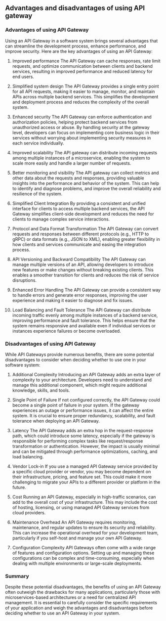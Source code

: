 ## Advantages and disadvantages of using API gateway

### Advantages of using API Gateway
Using an API Gateway in a software system brings several advantages that can streamline the development process, enhance performance, and improve security. Here are the key advantages of using an API Gateway:

1. Improved performance
The API Gateway can cache responses, rate limit requests, and optimize communication between clients and backend services, resulting in improved performance and reduced latency for end users.

2. Simplified system design
The API Gateway provides a single entry point for all API requests, making it easier to manage, monitor, and maintain APIs across multiple backend services. This simplifies the development and deployment process and reduces the complexity of the overall system.

3. Enhanced security
The API Gateway can enforce authentication and authorization policies, helping protect backend services from unauthorized access or abuse. By handling security at the gateway level, developers can focus on implementing core business logic in their services without worrying about implementing security measures in each service individually.

4. Improved scalability
The API gateway can distribute incoming requests among multiple instances of a microservice, enabling the system to scale more easily and handle a larger number of requests.

5. Better monitoring and visibility
The API gateway can collect metrics and other data about the requests and responses, providing valuable insights into the performance and behavior of the system. This can help to identify and diagnose problems, and improve the overall reliability and resilience of the system.

6. Simplified Client Integration
By providing a consistent and unified interface for clients to access multiple backend services, the API Gateway simplifies client-side development and reduces the need for clients to manage complex service interactions.

7. Protocol and Data Format Transformation
The API Gateway can convert requests and responses between different protocols (e.g., HTTP to gRPC) or data formats (e.g., JSON to XML), enabling greater flexibility in how clients and services communicate and easing the integration process.

8. API Versioning and Backward Compatibility
The API Gateway can manage multiple versions of an API, allowing developers to introduce new features or make changes without breaking existing clients. This enables a smoother transition for clients and reduces the risk of service disruptions.

9. Enhanced Error Handling
The API Gateway can provide a consistent way to handle errors and generate error responses, improving the user experience and making it easier to diagnose and fix issues.

10. Load Balancing and Fault Tolerance
The API Gateway can distribute incoming traffic evenly among multiple instances of a backend service, improving performance and fault tolerance. This helps ensure that the system remains responsive and available even if individual services or instances experience failures or become overloaded.

### Disadvantages of using API Gateway
While API Gateways provide numerous benefits, there are some potential disadvantages to consider when deciding whether to use one in your software system:

1. Additional Complexity
Introducing an API Gateway adds an extra layer of complexity to your architecture. Developers need to understand and manage this additional component, which might require additional knowledge, skills, and tools.

2. Single Point of Failure
If not configured correctly, the API Gateway could become a single point of failure in your system. If the gateway experiences an outage or performance issues, it can affect the entire system. It is crucial to ensure proper redundancy, scalability, and fault tolerance when deploying an API Gateway.

3. Latency
The API Gateway adds an extra hop in the request-response path, which could introduce some latency, especially if the gateway is responsible for performing complex tasks like request/response transformation or authentication. However, the impact is usually minimal and can be mitigated through performance optimizations, caching, and load balancing.

4. Vendor Lock-in
If you use a managed API Gateway service provided by a specific cloud provider or vendor, you may become dependent on their infrastructure, pricing, and feature set. This could make it more challenging to migrate your APIs to a different provider or platform in the future.

5. Cost
Running an API Gateway, especially in high-traffic scenarios, can add to the overall cost of your infrastructure. This may include the cost of hosting, licensing, or using managed API Gateway services from cloud providers.

6. Maintenance Overhead
An API Gateway requires monitoring, maintenance, and regular updates to ensure its security and reliability. This can increase the operational overhead for your development team, particularly if you self-host and manage your own API Gateway.

7. Configuration Complexity
API Gateways often come with a wide range of features and configuration options. Setting up and managing these configurations can be complex and time-consuming, especially when dealing with multiple environments or large-scale deployments.

### Summary
Despite these potential disadvantages, the benefits of using an API Gateway often outweigh the drawbacks for many applications, particularly those with microservices-based architectures or a need for centralized API management. It is essential to carefully consider the specific requirements of your application and weigh the advantages and disadvantages before deciding whether to use an API Gateway in your system.